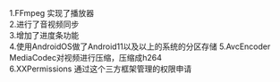 1.FFmpeg 实现了播放器  
2.进行了音视频同步  
3.增加了进度条功能  
4.使用AndroidOS做了Android11以及以上的系统的分区存储
5.AvcEncoder MediaCodec对视频进行压缩，压缩成h264  
6.XXPermissions 通过这个三方框架管理的权限申请